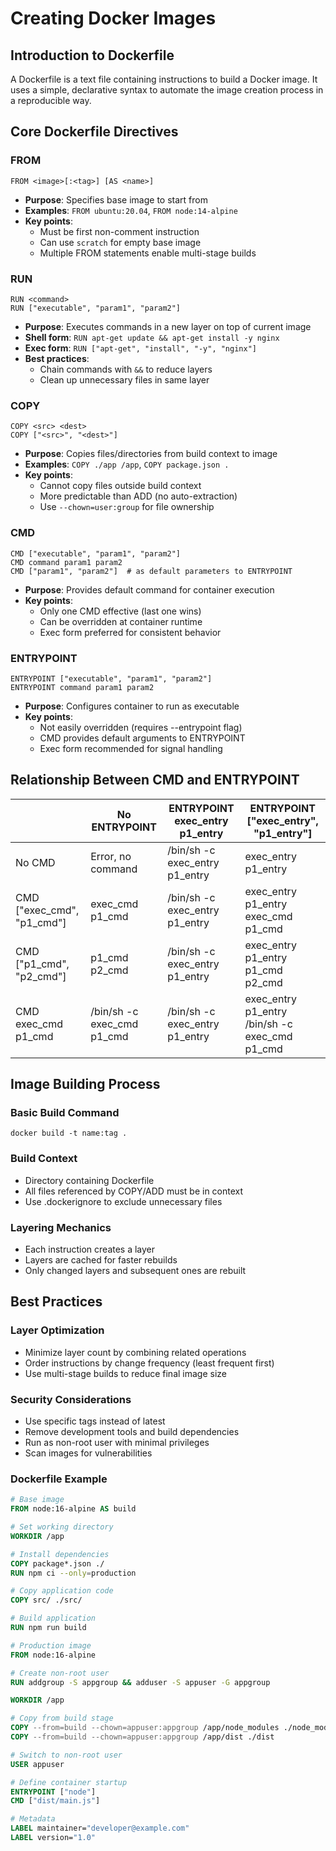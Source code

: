 # Creating Docker Images

## Introduction to Dockerfile
A Dockerfile is a text file containing instructions to build a Docker image. It uses a simple, declarative syntax to automate the image creation process in a reproducible way.

## Core Dockerfile Directives

### FROM
```
FROM <image>[:<tag>] [AS <name>]
```
- **Purpose**: Specifies base image to start from
- **Examples**: `FROM ubuntu:20.04`, `FROM node:14-alpine`
- **Key points**: 
  - Must be first non-comment instruction
  - Can use `scratch` for empty base image
  - Multiple FROM statements enable multi-stage builds

### RUN
```
RUN <command>
RUN ["executable", "param1", "param2"]
```
- **Purpose**: Executes commands in a new layer on top of current image
- **Shell form**: `RUN apt-get update && apt-get install -y nginx`
- **Exec form**: `RUN ["apt-get", "install", "-y", "nginx"]`
- **Best practices**:
  - Chain commands with `&&` to reduce layers
  - Clean up unnecessary files in same layer

### COPY
```
COPY <src> <dest>
COPY ["<src>", "<dest>"]
```
- **Purpose**: Copies files/directories from build context to image
- **Examples**: `COPY ./app /app`, `COPY package.json .`
- **Key points**:
  - Cannot copy files outside build context
  - More predictable than ADD (no auto-extraction)
  - Use `--chown=user:group` for file ownership

### CMD
```
CMD ["executable", "param1", "param2"]
CMD command param1 param2
CMD ["param1", "param2"]  # as default parameters to ENTRYPOINT
```
- **Purpose**: Provides default command for container execution
- **Key points**:
  - Only one CMD effective (last one wins)
  - Can be overridden at container runtime
  - Exec form preferred for consistent behavior

### ENTRYPOINT
```
ENTRYPOINT ["executable", "param1", "param2"]
ENTRYPOINT command param1 param2
```
- **Purpose**: Configures container to run as executable
- **Key points**:
  - Not easily overridden (requires --entrypoint flag)
  - CMD provides default arguments to ENTRYPOINT
  - Exec form recommended for signal handling

## Relationship Between CMD and ENTRYPOINT

| | No ENTRYPOINT | ENTRYPOINT exec_entry p1_entry | ENTRYPOINT ["exec_entry", "p1_entry"] |
|---|---|---|---|
| No CMD | Error, no command | /bin/sh -c exec_entry p1_entry | exec_entry p1_entry |
| CMD ["exec_cmd", "p1_cmd"] | exec_cmd p1_cmd | /bin/sh -c exec_entry p1_entry | exec_entry p1_entry exec_cmd p1_cmd |
| CMD ["p1_cmd", "p2_cmd"] | p1_cmd p2_cmd | /bin/sh -c exec_entry p1_entry | exec_entry p1_entry p1_cmd p2_cmd |
| CMD exec_cmd p1_cmd | /bin/sh -c exec_cmd p1_cmd | /bin/sh -c exec_entry p1_entry | exec_entry p1_entry /bin/sh -c exec_cmd p1_cmd |

## Image Building Process

### Basic Build Command
```
docker build -t name:tag .
```

### Build Context
- Directory containing Dockerfile
- All files referenced by COPY/ADD must be in context
- Use .dockerignore to exclude unnecessary files

### Layering Mechanics
- Each instruction creates a layer
- Layers are cached for faster rebuilds
- Only changed layers and subsequent ones are rebuilt

## Best Practices

### Layer Optimization
- Minimize layer count by combining related operations
- Order instructions by change frequency (least frequent first)
- Use multi-stage builds to reduce final image size

### Security Considerations
- Use specific tags instead of latest
- Remove development tools and build dependencies
- Run as non-root user with minimal privileges
- Scan images for vulnerabilities

### Dockerfile Example
```dockerfile
# Base image
FROM node:16-alpine AS build

# Set working directory
WORKDIR /app

# Install dependencies
COPY package*.json ./
RUN npm ci --only=production

# Copy application code
COPY src/ ./src/

# Build application
RUN npm run build

# Production image
FROM node:16-alpine

# Create non-root user
RUN addgroup -S appgroup && adduser -S appuser -G appgroup

WORKDIR /app

# Copy from build stage
COPY --from=build --chown=appuser:appgroup /app/node_modules ./node_modules
COPY --from=build --chown=appuser:appgroup /app/dist ./dist

# Switch to non-root user
USER appuser

# Define container startup
ENTRYPOINT ["node"]
CMD ["dist/main.js"]

# Metadata
LABEL maintainer="developer@example.com"
LABEL version="1.0"
```

